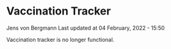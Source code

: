 Vaccination Tracker
================
Jens von Bergmann
Last updated at 04 February, 2022 - 15:50

Vaccination tracker is no longer functional.
